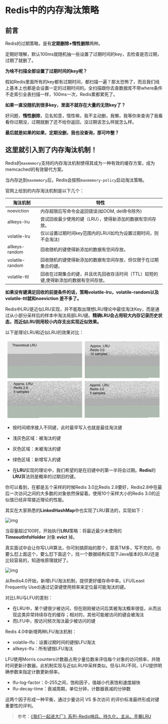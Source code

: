 # Redis中的内存淘汰策略

## 前言

Redis的过期策略，是有**定期删除+惰性删除**两种。

定期好理解，默认100ms就随机抽一些设置了过期时间的key，去检查是否过期，过期了就删了。

**为啥不扫描全部设置了过期时间的key呢？** 

假如Redis里面所有的key都有过期时间，都扫描一遍？那太恐怖了，而且我们线上基本上也都是会设置一定的过期时间的。全扫描跟你去查数据库不带where条件不走索引全表扫描一样，100ms一次，Redis累都累死了。

**如果一直没随机到很多key，里面不就存在大量的无效key了？** 

好问题，**惰性删除**，见名知意，惰性嘛，我不主动删，我懒，我等你来查询了我看看你过期没，过期就删了还不给你返回，没过期该怎么样就怎么样。

**最后就是如果的如果，定期没删，我也没查询，那可咋整？** 

## 这里就引入到了内存淘汰机制！

Redis的`maxmemory`支持的内存淘汰机制使得其成为一种有效的缓存方案，成为memcached的有效替代方案。

当内存达到`maxmemory`后，Redis会按照`maxmemory-policy`启动淘汰策略。

官网上给到的内存淘汰机制是以下几个：

| 淘汰机制        | 特性                                                         |
| --------------- | ------------------------------------------------------------ |
| noeviction      | 内存超限后写命令会返回错误(如OOM, del命令除外)               |
| allkeys-lru     | 尝试回收最少使用的键（LRU），使得新添加的数据有空间存放。    |
| volatile-lru    | 仅以设置过期时间key范围内的LRU(如均为设置过期时间，则不会淘汰) |
| allkeys-random  | 回收随机的键使得新添加的数据有空间存放。                     |
| volatile-random | 回收随机的键使得新添加的数据有空间存放，但仅限于在过期集合的键。 |
| volatile-ttl    | 回收在过期集合的键，并且优先回收存活时间（TTL）较短的键,使得新添加的数据有空间存放。 |

**如果没有键满足回收的前提条件的话，策略volatile-lru，volatile-random以及volatile-ttl就和noeviction 差不多了。**

Redis中LRU是近似LRU实现，并不能取出理想LRU理论中最佳淘汰Key，而是通过从小部分采样后的样本中淘汰局部LRU键。**精确LRU会占用较大内存记录历史状态，而近似LRU则用较小内存支出实现近似效果。**

以下是理论LRU和近似LRU的效果对比：

![image-20210512165932072](https://raw.githubusercontent.com/zmk-c/blogImages/master/img/20210512165932.png)

- 按时间顺序接入不同键，此时最早写入也就是最佳淘汰键
- 浅灰色区域：被淘汰的键
- 灰色区域：未被淘汰的键
- 绿色区域：新增写入的键

- 在**LRU**实现的理论中，我们希望的是在旧键中的第一半将会过期。**Redis**的**LRU**算法则是概率的过期旧的键。

你可以看到，在都是五个采样的时候Redis 3.0比Redis 2.8要好，Redis2.8中在最后一次访问之间的大多数的对象依然保留着。使用10个采样大小的Redis 3.0的近似值已经非常接近理论的性能。

其实在大家熟悉的**LinkedHashMap**中也实现了LRU算法的，实现如下：

![img](https://user-gold-cdn.xitu.io/2019/11/7/16e43d17e3d8686b?imageView2/0/w/1280/h/960/format/webp/ignore-error/1)

当容量超过100时，开始执行**LRU**策略：将最近最少未使用的 **TimeoutInfoHolder** 对象 **evict** 掉。

真实面试中会让你写LUR算法，你可别搞原始的那个，那真TM多，写不完的，你要么怼上面这个，要么怼下面这个，找一个数据结构实现下Java版本的LRU还是比较容易的，知道啥原理就好了。

![img](https://user-gold-cdn.xitu.io/2019/11/7/16e43d17e5d370b1?imageView2/0/w/1280/h/960/format/webp/ignore-error/1)

从Redis4.0开始，新增LFU淘汰机制，提供更好缓存命中率。LFU(Least Frequently Used)通过记录键使用频率来定位最可能淘汰的键。

对比LRU与LFU的差别：

- 在LRU中，某个键很少被访问，但在刚刚被访问后其被淘汰概率很低，从而出现这类异常持续存在的缓存；相对的，其他可能被访问的键会被淘汰
- 而LFU中，按访问频次淘汰最少被访问的键

Redis 4.0中新增两种LFU淘汰机制：

- volatile-lfu：设置过期时间的键按LFU淘汰
- allkeys-lfu：所有键按LFU淘汰

LFU使用Morris counters计数器占用少量位数来评估每个对象的访问频率，并随时间更新计数器。此机制实现与近似LRU中采样类似。但与LRU不同，LFU提供明确参数来指定计数更新频率。

- lfu-log-factor：0-255之间，饱和因子，值越小代表饱和速度越快
- lfu-decay-time：衰减周期，单位分钟，计数器衰减的分钟数

这两个因子形成一种平衡，通过少量访问 VS 多次访问 的评价标准最终形成对键重要性的评判。



> 参考：[《我们一起进大厂》系列-Redis哨兵、持久化、主从、手撕LRU](https://juejin.cn/post/6844903989184577550)
>